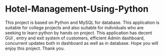 # Hotel-Management-Using-Python
This project is based on Python and MySQL for database. This application is suitable for college projects and also suitable for individuals who are seeking to learn python by hands on project. This application has decent GUI , entry and exit system of customers, efficient Admin dashboard, concurrent updates both in dashboard as well as in database. Hope you will enjoy this project. Thank you.
